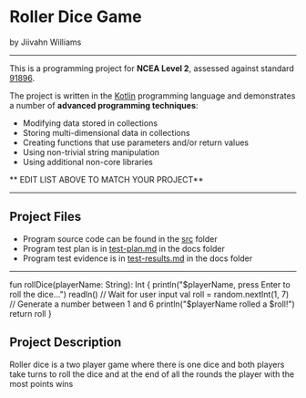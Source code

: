 # Roller Dice Game

by Jiivahn Williams

---

This is a programming project for **NCEA Level 2**, assessed against standard [91896](docs/as91896.pdf).

The project is written in the [Kotlin](https://kotlinlang.org) programming language and demonstrates a number of **advanced programming techniques**:
- Modifying data stored in collections
- Storing multi-dimensional data in collections
- Creating functions that use parameters and/or return values
- Using non-trivial string manipulation
- Using additional non-core libraries

** EDIT LIST ABOVE TO MATCH YOUR PROJECT**

---

## Project Files

- Program source code can be found in the [src](src/) folder
- Program test plan is in [test-plan.md](docs/test-plan.md) in the docs folder
- Program test evidence is in [test-results.md](docs/test-results.md) in the docs folder

---
fun rollDice(playerName: String): Int {
println("$playerName, press Enter to roll the dice...")
readln() // Wait for user input
val roll = random.nextInt(1, 7) // Generate a number between 1 and 6
println("$playerName rolled a $roll!")
return roll
}

## Project Description

Roller dice is a two player game where there is one dice and both players take turns to roll the dice
and at the end of all the rounds the player with the most points wins



